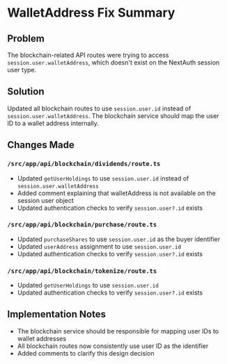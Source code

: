 # WalletAddress Fix Summary

## Problem
The blockchain-related API routes were trying to access `session.user.walletAddress`, which doesn't exist on the NextAuth session user type.

## Solution
Updated all blockchain routes to use `session.user.id` instead of `session.user.walletAddress`. The blockchain service should map the user ID to a wallet address internally.

## Changes Made

### `/src/app/api/blockchain/dividends/route.ts`
- Updated `getUserHoldings` to use `session.user.id` instead of `session.user.walletAddress`
- Added comment explaining that walletAddress is not available on the session user object
- Updated authentication checks to verify `session.user?.id` exists

### `/src/app/api/blockchain/purchase/route.ts`
- Updated `purchaseShares` to use `session.user.id` as the buyer identifier
- Updated `userAddress` assignment to use `session.user.id`
- Updated authentication checks to verify `session.user?.id` exists

### `/src/app/api/blockchain/tokenize/route.ts`
- Updated `getUserHoldings` to use `session.user.id`
- Updated authentication checks to verify `session.user?.id` exists

## Implementation Notes
- The blockchain service should be responsible for mapping user IDs to wallet addresses
- All blockchain routes now consistently use user ID as the identifier
- Added comments to clarify this design decision